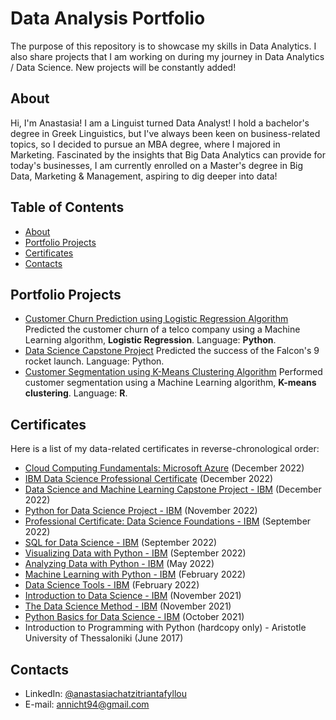 # Data Analysis Portfolio

The purpose of this repository is to showcase my skills in Data Analytics. I also share projects that I am working on during my journey in Data Analytics / Data Science. New projects will be constantly added!

## About

Hi, I'm Anastasia! I am a Linguist turned Data Analyst! I hold a bachelor's degree in Greek Linguistics, but I've always been keen on business-related topics, so I decided to pursue an MBA degree, where I majored in Marketing. Fascinated by the insights that Big Data Analytics can provide for today's businesses, I am currently enrolled on a Master's degree in Big Data, Marketing & Management, aspiring to dig deeper into data!
  

## Table of Contents
- [About](#about)
- [Portfolio Projects](#portfolio-projects)
- [Certificates](#certificates)
- [Contacts](#contacts)



## Portfolio Projects
- [Customer Churn Prediction using Logistic Regression Algorithm]() Predicted the customer churn of a telco company using a Machine Learning algorithm, **Logistic Regression**. Language: **Python**.
- [Data Science Capstone Project](https://github.com/AnastasiaChatzi/IBM_DataScience_Capstone_Project) Predicted the success of the Falcon's 9 rocket launch. Language: Python.
- [Customer Segmentation using K-Means Clustering Algorithm](https://github.com/AnastasiaChatzi/Data-Analysis-Portfolio/blob/main/Customer_Segmentation_K_means_Clustering.ipynb) Performed customer segmentation using a Machine Learning algorithm, **K-means clustering**. Language: **R**. 


## Certificates
Here is a list of my data-related certificates in reverse-chronological order:
- [Cloud Computing Fundamentals: Microsoft Azure](https://www.credly.com/badges/862141db-c806-4d7b-a0ba-c172f2d6bbcf/linked_in_profile) (December 2022)
- [IBM Data Science Professional Certificate](https://credentials.edx.org/credentials/658d6f3b3fca4ca58d1689a2094977f6/) (December 2022)
- [Data Science and Machine Learning Capstone Project - IBM](https://courses.edx.org/certificates/13dfe2aa9d3c44e0a72f043015a9cbc9) (December 2022)
- [Python for Data Science Project - IBM](https://courses.edx.org/certificates/a3231f057c104dfda42eefcaf2b06226) (November 2022)
- [Professional Certificate: Data Science Foundations - IBM](https://credentials.edx.org/credentials/924eb4f34f2e464598cbf18f946c3724/) (September 2022)
- [SQL for Data Science - IBM](https://courses.edx.org/certificates/8f3377fb3a9840179e0835479a1e7bb1) (September 2022)
- [Visualizing Data with Python - IBM](https://courses.edx.org/certificates/050440af051d4b4cbf859befebaad22f) (September 2022)
- [Analyzing Data with Python - IBM](https://courses.edx.org/certificates/7bafbb33c72a429f8186ab82f38d6061) (May 2022)
- [Machine Learning with Python - IBM](https://courses.edx.org/certificates/8a7cee0258a04736b1c53c699327f8b8) (February 2022)
- [Data Science Tools - IBM](https://courses.edx.org/certificates/e7134da5d4584095910498786180f553) (February 2022)
- [Introduction to Data Science - IBM](https://courses.edx.org/certificates/a1f7fa467a184c09874a838d7acc224b) (November 2021)
- [The Data Science Method - IBM](https://courses.edx.org/certificates/0cf02f04e845407e9003e7432f7872f4) (November 2021)
- [Python Basics for Data Science - IBM](https://courses.edx.org/certificates/ddc22da7b1bb4e6cb90e3b3547b44d55) (October 2021)
- Introduction to Programming with Python (hardcopy only) - Aristotle University of Thessaloniki (June 2017)

## Contacts
- LinkedIn: [@anastasiachatzitriantafyllou](www.linkedin.com/in/anastasiachatzi)
- E-mail: annicht94@gmail.com
